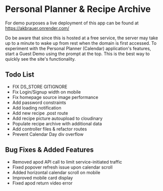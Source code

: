 # Personal Planner & Recipe Archive
For demo purposes a live deployment of this app can be found at https://akbrauer.onrender.com/

Do be aware that since this is hosted at a free service, the server may take up to a minute to wake up from rest when the domain is first accessed. To experiment with the Personal Planner (Calendar) application's features, start a Guest Demo using the prompt at the top. This is the best way to quickly see the site's functionality.

## Todo List
<ul>
  <li>FIX DS_STORE GITIGNORE</li>
  <li>Fix Login/Signup width on mobile</li>
  <li>Fix homepage source image performance</li>
  <li>Add password constraints</li>
  <li>Add loading notification</li>
  <li>Add new recipe .post route</li>
  <li>Add recipe picture autoupload to cloudinary</li>
  <li>Populate recipe archive with additional data</li>
  <li>Add controller files & refactor routes</li>
  <li>Prevent Calendar Day div overflow</li>
</ul>

## Bug Fixes & Added Features
<ul>
  <li>Removed apod API call to limit service-initiated traffic</li>
  <li>Fixed popover refresh issue upon calendar scroll</li>
  <li>Added horizontal calendar scroll on mobile</li>
  <li>Improved mobile card display</li>
  <li>Fixed apod return video error</li>
</ul>
